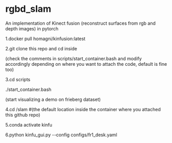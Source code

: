 # rgbd_slam
An implementation of Kinect fusion (reconstruct surfaces from rgb and depth images) in pytorch

1.docker pull homagni/kinfusion:latest

2.git clone this repo and cd inside

(check the comments in scripts/start_container.bash and modify accordingly depending on where you want to attach the code, default is fine too)

3.cd scripts

./start_container.bash

(start visualizing a demo on frieberg dataset)

4.cd /slam #(the default location inside the container where you attached this github repo)

5.conda activate kinfu

6.python kinfu_gui.py --config configs/fr1_desk.yaml
